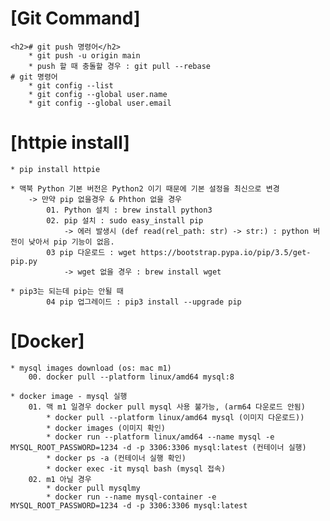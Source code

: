 [Git Command]
============= 

    <h2># git push 명령어</h2>
        * git push -u origin main
        * push 할 때 충돌할 경우 : git pull --rebase 
    # git 명령어
        * git config --list
        * git config --global user.name
        * git config --global user.email


[httpie install]
================
    * pip install httpie 

    * 맥북 Python 기본 버전은 Python2 이기 때문에 기본 설정을 최신으로 변경
        -> 만약 pip 없을경우 & Phthon 없을 경우 
            01. Python 설치 : brew install python3 
            02. pip 설치 : sudo easy_install pip  
                -> 에러 발생시 (def read(rel_path: str) -> str:) : python 버전이 낮아서 pip 기능이 없음. 
            03 pip 다운로드 : wget https://bootstrap.pypa.io/pip/3.5/get-pip.py
                -> wget 없을 경우 : brew install wget

    * pip3는 되는데 pip는 안될 때
            04 pip 업그레이드 : pip3 install --upgrade pip

[Docker]
========

    * mysql images download (os: mac m1)
        00. docker pull --platform linux/amd64 mysql:8

    * docker image - mysql 실행
        01. 맥 m1 일경우 docker pull mysql 사용 불가능, (arm64 다운로드 안됨)
            * docker pull --platform linux/amd64 mysql (이미지 다운로드))
            * docker images (이미지 확인)
            * docker run --platform linux/amd64 --name mysql -e MYSQL_ROOT_PASSWORD=1234 -d -p 3306:3306 mysql:latest (컨테이너 실행)
            * docker ps -a (컨테이너 실행 확인)
            * docker exec -it mysql bash (mysql 접속)
        02. m1 아닐 경우
            * docker pull mysqlmy 
            * docker run --name mysql-container -e MYSQL_ROOT_PASSWORD=1234 -d -p 3306:3306 mysql:latest


              
